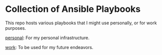 # Collection of Ansible Playbooks

This repo hosts various playbooks that I might use personally, or for work purposes.

[personal](https://github.com/LukeFlynn/ansible/tree/master/personal): For my personal infrastructure.


[work](https://github.com/LukeFlynn/ansible/tree/master/work): To be used for my future endeavors. 
